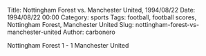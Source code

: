 Title: Nottingham Forest vs. Manchester United, 1994/08/22
Date: 1994/08/22 00:00
Category: sports
Tags: football, football scores, Nottingham Forest, Manchester United
Slug: nottingham-forest-vs-manchester-united
Author: carbonero


Nottingham Forest 1 - 1 Manchester United
